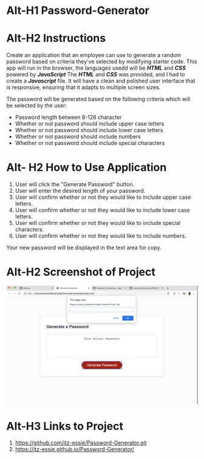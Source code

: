 # Alt-H1 Password-Generator

# Alt-H2 Instructions
 Create an application that an employee can use to generate a random password based on criteria they’ve selected by modifying starter code. This app will run in the browser, the languages usedd will be ***HTML*** and ***CSS*** powered by ***JavaScript*** The ***HTML*** and ***CSS*** was provided, and I had to create a ***Javascript*** file. It will have a clean and polished user interface that is responsive, ensuring that it adapts to multiple screen sizes.

 The password will be generated based on the following criteria which will be selected by the user:
 * Password length between 8-128 character
 * Whether or not password should include upper case letters
 * Whether or not password should include lower case letters
 * Whether or not password should include numbers
 * Whether or not password should include special characters

# Alt- H2 How to Use Application
1. User will click the "Generate Password" button.
2. User will enter the desired length of your password.
3. User will confirm whether or not they would like to include upper case letters.
4. User will confirm whether or not they would like to include lower case letters.
5. User will confirm whether or not they would like to include special characters.
6. User will confirm whether or not they would like to include numbers.

Your new password will be displayed in the text area for copy.


# Alt-H2 Screenshot of Project
![password generator screenshot](./generator_screenshot.png)


# Alt-H3 Links to Project
1. https://github.com/itz-essie/Password-Generator.git
2. https://itz-essie.github.io/Password-Generator/

